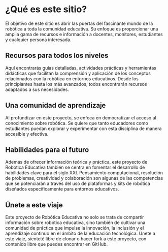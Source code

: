 # ¿Qué es este sitio?
El objetivo de este sitio es abrir las puertas del fascinante mundo de la robótica a toda la comunidad educativa. Su enfoque es proporcionar una amplia gama de recursos e información a docentes, monitores, estudiantes y cualquier persona interesada.

## Recursos para todos los niveles
Aquí encontrarás guías detalladas, actividades prácticas y herramientas didácticas que facilitan la comprensión y aplicación de los conceptos relacionados con la robótica en entornos educativos. Desde los principiantes hasta los más avanzados, todos encontrarán recursos adaptados a sus necesidades.

## Una comunidad de aprendizaje
Al profundizar en este proyecto, se enfoca en democratizar el acceso al conocimiento sobre robótica. Se quiere que tanto educadores como estudiantes puedan explorar y experimentar con esta disciplina de manera accesible y efectiva.

## Habilidades para el futuro
Además de ofrecer información teórica y práctica, este proyecto de Robótica Educativa también se centra en fomentar el desarrollo de habilidades clave para el siglo XXI. Pensamiento computacional, resolución de problemas, creatividad y colaboración son algunas de las competencias que se potenciarán a través del uso de plataformas y kits de robótica diseñados específicamente para entornos educativos.

<!-- ## Robótica en el aula
El objetivo es integrar la robótica en el currículo escolar de manera transversal y multidisciplinaria. Quiere que la robótica se convierta en una herramienta natural para aprender y explorar diferentes áreas del conocimiento, desde las ciencias hasta las artes. -->

## Únete a este viaje
Este proyecto de Robótica Educativa no solo se trata de compartir información sobre robótica educativa, sino también de cultivar una comunidad de práctica que impulse la innovación, la inclusión y el aprendizaje continuo en el ámbito de la educación tecnológica. Únete a este viaje, sienteté libre de clonar o hacer fork a este proyecto, con contenido libre que puedes encontrar en GitHub.